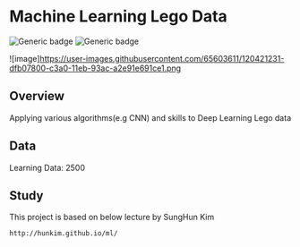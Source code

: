 # Machine Learning Lego Data
![Generic badge](https://img.shields.io/badge/Python-3-red.svg)
![Generic badge](https://img.shields.io/badge/Tensorflow-1.15-green.svg)  
         
![image]https://user-images.githubusercontent.com/65603611/120421231-dfb07800-c3a0-11eb-93ac-a2e91e691ce1.png

## Overview
Applying various algorithms(e.g CNN) and skills to Deep Learning Lego data

## Data
Learning Data: 2500

## Study
This project is based on below lecture by SungHun Kim
```
http://hunkim.github.io/ml/
```
